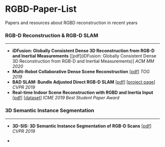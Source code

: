 # RGBD-Paper-List
Papers and resources about RGBD reconstruction in recent years



### RGB-D Reconstruction &  RGB-D SLAM

---

* **iDFusion: Globally Consistent Dense 3D Reconstruction from RGB-D and Inertial Measurements** \[[pdf](iDFusion: Globally Consistent Dense 3D Reconstruction from RGB-D and Inertial Measurements)\] *ACM MM 2020*
* **Multi-Robot Collaborative Dense Scene Reconstruction** \[[pdf](https://dl.acm.org/doi/pdf/10.1145/3306346.3322942)] *TOG 2019*
* **BAD SLAM: Bundle Adjusted Direct RGB-D SLAM** \[[pdf](https://openaccess.thecvf.com/content_CVPR_2019/papers/Schops_BAD_SLAM_Bundle_Adjusted_Direct_RGB-D_SLAM_CVPR_2019_paper.pdf)]  \[[project page](www.eth3d.net)] *CVPR 2019*
* **Real-time Indoor Scene Reconstruction with RGBD and Inertia Input**  [[pdf](https://arxiv.org/pdf/1812.03015)] \[[dataset](https://github.com/zhuzunjie17/FastFusion)]   *ICME 2019 Best Student Paper Award*

### 3D Semantic Instance Segmentation

---

* **3D-SIS: 3D Semantic Instance Segmentation of RGB-D Scans** \[[pdf](https://openaccess.thecvf.com/content_CVPR_2019/papers/Hou_3D-SIS_3D_Semantic_Instance_Segmentation_of_RGB-D_Scans_CVPR_2019_paper.pdf)\] *CVPR 2019*

* 

  ###### 













